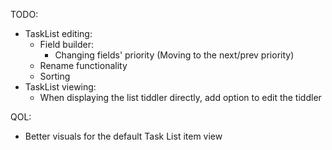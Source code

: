 
TODO:
 * TaskList editing:
	* Field builder:
		* Changing fields' priority (Moving to the next/prev priority)
	* Rename functionality
	* Sorting
 * TaskList viewing:
	* When displaying the list tiddler directly, add option to edit the tiddler

QOL:
 * Better visuals for the default Task List item view